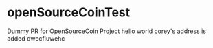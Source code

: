 # openSourceCoinTest
Dummy PR for OpenSourceCoin Project
hello world
corey's address is added 
dwecfiuwehc
